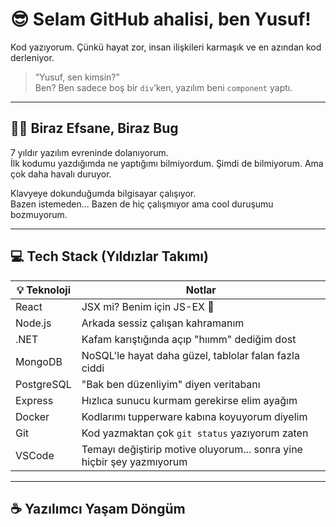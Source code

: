 # 😎 Selam GitHub ahalisi, ben Yusuf!

Kod yazıyorum. Çünkü hayat zor, insan ilişkileri karmaşık ve en azından kod derleniyor.

> “Yusuf, sen kimsin?”  
> Ben? Ben sadece boş bir `div`’ken, yazılım beni `component` yaptı.

---

## 🧙‍♂️ Biraz Efsane, Biraz Bug

7 yıldır yazılım evreninde dolanıyorum.  
İlk kodumu yazdığımda ne yaptığımı bilmiyordum. Şimdi de bilmiyorum. Ama çok daha havalı duruyor.

Klavyeye dokunduğumda bilgisayar çalışıyor.  
Bazen istemeden... Bazen de hiç çalışmıyor ama cool duruşumu bozmuyorum.

---

## 💻 Tech Stack (Yıldızlar Takımı)

| 💡 Teknoloji | Notlar |
|-------------|--------|
| React       | JSX mi? Benim için JS-EX 💅 |
| Node.js     | Arkada sessiz çalışan kahramanım |
| .NET        | Kafam karıştığında açıp "hıımm" dediğim dost |
| MongoDB     | NoSQL'le hayat daha güzel, tablolar falan fazla ciddi |
| PostgreSQL  | "Bak ben düzenliyim" diyen veritabanı |
| Express     | Hızlıca sunucu kurmam gerekirse elim ayağım |
| Docker      | Kodlarımı tupperware kabına koyuyorum diyelim |
| Git         | Kod yazmaktan çok `git status` yazıyorum zaten |
| VSCode      | Temayı değiştirip motive oluyorum... sonra yine hiçbir şey yazmıyorum |

---

## ☕ Yazılımcı Yaşam Döngüm

